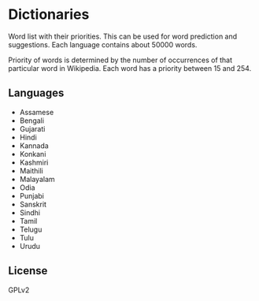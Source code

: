 Dictionaries
============

Word list with their priorities. This can be used for word prediction and suggestions.
Each language contains about 50000 words.

Priority of words is determined by the number of occurrences of that particular word in Wikipedia.
Each word has a priority between 15 and 254.

Languages
--------
* Assamese
* Bengali
* Gujarati
* Hindi
* Kannada
* Konkani
* Kashmiri
* Maithili
* Malayalam
* Odia
* Punjabi
* Sanskrit
* Sindhi
* Tamil
* Telugu
* Tulu
* Urudu

License
--------
GPLv2
